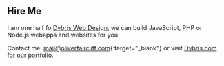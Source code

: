 Hire Me
-------

I am one half fo [Dvbris Web Design](http://dvbris.com), we can build JavaScript, PHP or Node.js webapps and websites for you.

Contact me: [mail@oliverfaircliff.com](mailto:mail@oliverfaircliff.com){:target="_blank"} or visit [Dvbris.com](http://dvbris.com) for our portfolio.
